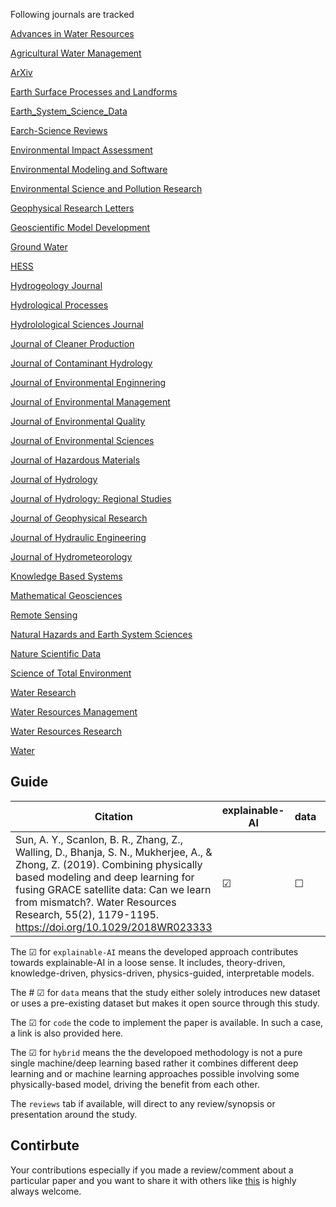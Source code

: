 Following journals are tracked



[Advances in Water Resources](https://github.com/AtrCheema/AI4Hydro/tree/master/Advances_in_Water_Resources)

[Agricultural Water Management](https://github.com/AtrCheema/AI4Hydro/tree/master/Agricultural_Water_Management)

[ArXiv](https://github.com/AtrCheema/AI4Hydro/tree/master/ArXiv)

[Earth Surface Processes and Landforms](https://github.com/AtrCheema/AI4Hydro/tree/master/Earth_Surface_Processes_and_Landforms)

[Earth_System_Science_Data](https://github.com/AtrCheema/AI4Hydro/tree/master/Earth_System_Science_Data)

[Earch-Science Reviews](https://github.com/AtrCheema/AI4Hydro/tree/master/Earth-Science_Reviews)

[Environmental Impact Assessment](https://github.com/AtrCheema/AI4Hydro/tree/master/Environmental_Impact_Assessment)

[Environmental Modeling and Software](https://github.com/AtrCheema/AI4Hydro/tree/master/Environmental_Modeling_and_Software)

[Environmental Science and Pollution Research](https://github.com/AtrCheema/AI4Hydro/tree/master/Environmental_Science_and_Pollution_Research)

[Geophysical Research Letters](https://github.com/AtrCheema/AI4Hydro/tree/master/Geophysical_Research_Letters)

[Geoscientific Model Development](https://github.com/AtrCheema/AI4Hydro/tree/master/Geoscientific_Model_Development)

[Ground Water](https://github.com/AtrCheema/AI4Hydro/tree/master/Ground_Water)

[HESS](https://github.com/AtrCheema/AI4Hydro/tree/master/HESS)

[Hydrogeology Journal](https://github.com/AtrCheema/AI4Hydro/tree/master/Hydrogeology_Journal)

[Hydrological Processes](https://github.com/AtrCheema/AI4Hydro/tree/master/Hydrological_Processes)

[Hydrolological Sciences Journal](https://github.com/AtrCheema/AI4Hydro/tree/master/Hydrological_Sciences_Journal)

[Journal of Cleaner Production](https://github.com/AtrCheema/AI4Hydro/tree/master/Journal_of_Cleaner_Production)

[Journal of Contaminant Hydrology](https://github.com/AtrCheema/AI4Hydro/tree/master/Journal_of_Contaminant_Hydrology)

[Journal of Environmental Enginnering](https://github.com/AtrCheema/AI4Hydro/tree/master/Journal_of_Environmental_Engineering)

[Journal of Environmental Management](https://github.com/AtrCheema/AI4Hydro/tree/master/Journal_of_Environmental_Management)

[Journal of Environmental Quality](https://github.com/AtrCheema/AI4Hydro/tree/master/Journal_of_Environmental_Quality)

[Journal of Environmental Sciences](https://github.com/AtrCheema/AI4Hydro/tree/master/Journal_of_Environmental_Sciences)

[Journal of Hazardous Materials](https://github.com/AtrCheema/AI4Hydro/tree/master/Journal_of_Hazardous_Materials)

[Journal of Hydrology](https://github.com/AtrCheema/AI4Hydro/tree/master/Journal_of_Hydrology)

[Journal of Hydrology: Regional Studies](https://github.com/AtrCheema/AI4Hydro/tree/master/Journal_of_Hydrology_regional_studies)

[Journal of Geophysical Research](https://github.com/AtrCheema/AI4Hydro/tree/master/Journal_of_Geophysical_Research)

[Journal of Hydraulic Engineering](https://github.com/AtrCheema/AI4Hydro/tree/master/Journal_of_Hydraulic_Engineering)

[Journal of Hydrometeorology](https://github.com/AtrCheema/AI4Hydro/tree/master/Journal_of_Hydrometeorology)

[Knowledge Based Systems](https://github.com/AtrCheema/AI4Hydro/tree/master/Knowledge_Based_Systems)

[Mathematical Geosciences](https://github.com/AtrCheema/AI4Hydro/tree/master/Mathematical_Geosciences)

[Remote Sensing](https://github.com/AtrCheema/AI4Hydro/tree/master/Remote_Sensing)

[Natural Hazards and Earth System Sciences](https://github.com/AtrCheema/AI4Hydro/tree/master/Natural_Hazards_and_Earth_System_Sciences)

[Nature Scientific Data](https://github.com/AtrCheema/AI4Hydro/tree/master/Nature_Scientific_Data)

[Science of Total Environment](https://github.com/AtrCheema/AI4Hydro/tree/master/Science_of_Total_Environment)

[Water Research](https://github.com/AtrCheema/AI4Hydro/tree/master/Water_Research)

[Water Resources Management](https://github.com/AtrCheema/AI4Hydro/tree/master/Water_Resources_Management)

[Water Resources Research](https://github.com/AtrCheema/AI4Hydro/tree/master/Water_Resources_Research)

[Water](https://github.com/AtrCheema/AI4Hydro/tree/master/Water)

## Guide

| Citation           | explainable-AI | data   | code | hybrid |   reviews  |
|--------------------|----------------|--------|------|--------|------------|
| Sun, A. Y., Scanlon, B. R., Zhang, Z., Walling, D., Bhanja, S. N., Mukherjee, A., & Zhong, Z. (2019). Combining physically based modeling and deep learning for fusing GRACE satellite data: Can we learn from mismatch?. Water Resources Research, 55(2), 1179-1195. https://doi.org/10.1029/2018WR023333  |   &#9745;   | &#9744; | &#9744; | &#9744;  |  |

The &#9745; for `explainable-AI` means the developed approach contributes towards explainable-AI in a loose sense. It includes, theory-driven, knowledge-driven, physics-driven, physics-guided, interpretable models.

The # &#9745; for `data` means that the study either solely introduces new dataset or uses a pre-existing dataset but makes it open source through this study.

The &#9745; for `code` the code to implement the paper is available. In such a case, a link is also provided here.

The &#9745; for `hybrid` means the the developoed methodology is not a pure single machine/deep learning based rather it combines different deep learning and or machine learning approaches possible involving some physically-based model, driving the benefit from each other.

The `reviews` tab if available, will direct to any review/synopsis or presentation around the study.

## Contirbute

Your contributions especially if you made a review/comment about a particular paper and you want to share it with others like [this](https://github.com/AtrCheema/AI4Hydro/blob/master/Water/reviews/Prediction%20of%20Algal%20Chlorophyll-a%20and%20Water%20Clarity%20in%20Monsoon-Region.pdf) is highly always welcome.
